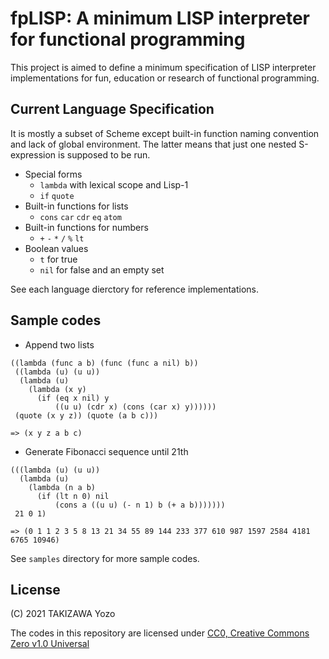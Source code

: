 # fpLISP: A minimum LISP interpreter for functional programming

This project is aimed to define a minimum specification of LISP interpreter implementations for fun, education or research of functional programming.

## Current Language Specification

It is mostly a subset of Scheme except built-in function naming convention and lack of global environment. The latter means that just one nested S-expression is supposed to be run.

* Special forms
	* `lambda` with lexical scope and Lisp-1
	* `if` `quote`
* Built-in functions for lists
	* `cons` `car` `cdr` `eq` `atom`
* Built-in functions for numbers
	* `+` `-` `*` `/` `%` `lt`
* Boolean values
	* `t` for true
	* `nil` for false and an empty set

See each language dierctory for reference implementations.

## Sample codes

* Append two lists
```
((lambda (func a b) (func (func a nil) b))
 ((lambda (u) (u u))
  (lambda (u)
    (lambda (x y)
      (if (eq x nil) y
          ((u u) (cdr x) (cons (car x) y))))))
 (quote (x y z)) (quote (a b c)))

=> (x y z a b c)
```

* Generate Fibonacci sequence until 21th
```
(((lambda (u) (u u))
  (lambda (u)
    (lambda (n a b)
      (if (lt n 0) nil
          (cons a ((u u) (- n 1) b (+ a b)))))))
 21 0 1)

=> (0 1 1 2 3 5 8 13 21 34 55 89 144 233 377 610 987 1597 2584 4181 6765 10946)
```

See `samples` directory for more sample codes.

## License

(C) 2021 TAKIZAWA Yozo

The codes in this repository are licensed under [CC0, Creative Commons Zero v1.0 Universal](https://creativecommons.org/publicdomain/zero/1.0/)

